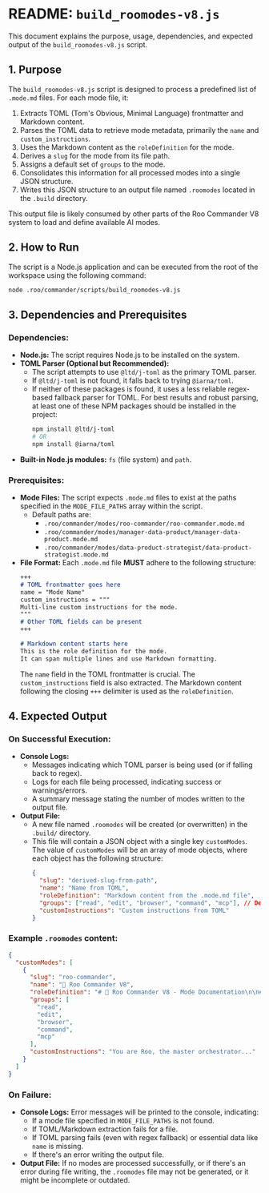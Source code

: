 # README: `build_roomodes-v8.js`

This document explains the purpose, usage, dependencies, and expected output of the `build_roomodes-v8.js` script.

## 1. Purpose

The `build_roomodes-v8.js` script is designed to process a predefined list of `.mode.md` files. For each mode file, it:
1.  Extracts TOML (Tom's Obvious, Minimal Language) frontmatter and Markdown content.
2.  Parses the TOML data to retrieve mode metadata, primarily the `name` and `custom_instructions`.
3.  Uses the Markdown content as the `roleDefinition` for the mode.
4.  Derives a `slug` for the mode from its file path.
5.  Assigns a default set of `groups` to the mode.
6.  Consolidates this information for all processed modes into a single JSON structure.
7.  Writes this JSON structure to an output file named `.roomodes` located in the `.build` directory.

This output file is likely consumed by other parts of the Roo Commander V8 system to load and define available AI modes.

## 2. How to Run

The script is a Node.js application and can be executed from the root of the workspace using the following command:

```bash
node .roo/commander/scripts/build_roomodes-v8.js
```

## 3. Dependencies and Prerequisites

### Dependencies:
*   **Node.js:** The script requires Node.js to be installed on the system.
*   **TOML Parser (Optional but Recommended):**
    *   The script attempts to use `@ltd/j-toml` as the primary TOML parser.
    *   If `@ltd/j-toml` is not found, it falls back to trying `@iarna/toml`.
    *   If neither of these packages is found, it uses a less reliable regex-based fallback parser for TOML. For best results and robust parsing, at least one of these NPM packages should be installed in the project:
        ```bash
        npm install @ltd/j-toml
        # OR
        npm install @iarna/toml
        ```
*   **Built-in Node.js modules:** `fs` (file system) and `path`.

### Prerequisites:
*   **Mode Files:** The script expects `.mode.md` files to exist at the paths specified in the `MODE_FILE_PATHS` array within the script.
    *   Default paths are:
        *   `.roo/commander/modes/roo-commander/roo-commander.mode.md`
        *   `.roo/commander/modes/manager-data-product/manager-data-product.mode.md`
        *   `.roo/commander/modes/data-product-strategist/data-product-strategist.mode.md`
*   **File Format:** Each `.mode.md` file **MUST** adhere to the following structure:
    ```markdown
    +++
    # TOML frontmatter goes here
    name = "Mode Name"
    custom_instructions = """
    Multi-line custom instructions for the mode.
    """
    # Other TOML fields can be present
    +++

    # Markdown content starts here
    This is the role definition for the mode.
    It can span multiple lines and use Markdown formatting.
    ```
    The `name` field in the TOML frontmatter is crucial. The `custom_instructions` field is also extracted. The Markdown content following the closing `+++` delimiter is used as the `roleDefinition`.

## 4. Expected Output

### On Successful Execution:
*   **Console Logs:**
    *   Messages indicating which TOML parser is being used (or if falling back to regex).
    *   Logs for each file being processed, indicating success or warnings/errors.
    *   A summary message stating the number of modes written to the output file.
*   **Output File:**
    *   A new file named `.roomodes` will be created (or overwritten) in the `.build/` directory.
    *   This file will contain a JSON object with a single key `customModes`. The value of `customModes` will be an array of mode objects, where each object has the following structure:
        ```json
        {
          "slug": "derived-slug-from-path",
          "name": "Name from TOML",
          "roleDefinition": "Markdown content from the .mode.md file",
          "groups": ["read", "edit", "browser", "command", "mcp"], // Default groups
          "customInstructions": "Custom instructions from TOML"
        }
        ```

### Example `.roomodes` content:
```json
{
  "customModes": [
    {
      "slug": "roo-commander",
      "name": "👑 Roo Commander V8",
      "roleDefinition": "# 👑 Roo Commander V8 - Mode Documentation\n\n## 1. Overview\n...",
      "groups": [
        "read",
        "edit",
        "browser",
        "command",
        "mcp"
      ],
      "customInstructions": "You are Roo, the master orchestrator..."
    }
  ]
}
```

### On Failure:
*   **Console Logs:** Error messages will be printed to the console, indicating:
    *   If a mode file specified in `MODE_FILE_PATHS` is not found.
    *   If TOML/Markdown extraction fails for a file.
    *   If TOML parsing fails (even with regex fallback) or essential data like `name` is missing.
    *   If there's an error writing the output file.
*   **Output File:** If no modes are processed successfully, or if there's an error during file writing, the `.roomodes` file may not be generated, or it might be incomplete or outdated.